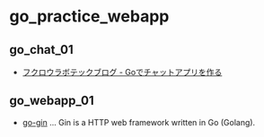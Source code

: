 # go_practice_webapp

## go_chat_01

- [フクロウラボテックブログ - Goでチャットアプリを作る](https://blog-tech.fukurou-labo.co.jp/2018/09/03/go/goでチャットアプリを作る/)

## go_webapp_01

- [go-gin](https://github.com/gin-gonic/gin) ... Gin is a HTTP web framework written in Go (Golang).
